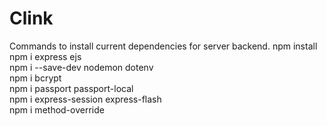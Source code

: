 # Clink

Commands to install current dependencies for server backend. 
npm install  
npm i express ejs  
npm i --save-dev nodemon dotenv  
npm i bcrypt  
npm i passport passport-local  
npm i express-session express-flash  
npm i method-override  
